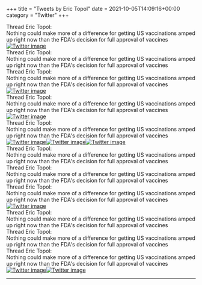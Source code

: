 +++
title = "Tweets by Eric Topol" 
date = 2021-10-05T14:09:16+00:00
category = "Twitter"
+++
<div class="tweet"> 
<div class="profile"> 
Thread Eric Topol: 
</div> 
<div class="tweet-content">Nothing could make more of a difference for getting US vaccinations amped up right now than the FDA's decision for full approval of vaccines</div></div><a href="FA8PGleWUBgMdbJ.jpg"  ><img src="FA8PGleWUBgMdbJ.jpg" alt="Twitter image" ></img></a><div class="tweet"> 
<div class="profile"> 
Thread Eric Topol: 
</div> 
<div class="tweet-content">Nothing could make more of a difference for getting US vaccinations amped up right now than the FDA's decision for full approval of vaccines</div></div><div class="tweet"> 
<div class="profile"> 
Thread Eric Topol: 
</div> 
<div class="tweet-content">Nothing could make more of a difference for getting US vaccinations amped up right now than the FDA's decision for full approval of vaccines</div></div><a href="FA8t4LZVcAEYTO0.jpg"  ><img src="FA8t4LZVcAEYTO0.jpg" alt="Twitter image" ></img></a><div class="tweet"> 
<div class="profile"> 
Thread Eric Topol: 
</div> 
<div class="tweet-content">Nothing could make more of a difference for getting US vaccinations amped up right now than the FDA's decision for full approval of vaccines</div></div><a href="FA8yhltVcAErjq-.jpg"  ><img src="FA8yhltVcAErjq-.jpg" alt="Twitter image" ></img></a><div class="tweet"> 
<div class="profile"> 
Thread Eric Topol: 
</div> 
<div class="tweet-content">Nothing could make more of a difference for getting US vaccinations amped up right now than the FDA's decision for full approval of vaccines</div></div><a href="FA89VMkVIAIlFKK.jpg"  ><img src="FA89VMkVIAIlFKK.jpg" alt="Twitter image" ></img></a><a href="FA8-v2OVUAs-TdR.jpg"  ><img src="FA8-v2OVUAs-TdR.jpg" alt="Twitter image" ></img></a><a href="FA8-xL8UYAI1ogh.jpg"  ><img src="FA8-xL8UYAI1ogh.jpg" alt="Twitter image" ></img></a><div class="tweet"> 
<div class="profile"> 
Thread Eric Topol: 
</div> 
<div class="tweet-content">Nothing could make more of a difference for getting US vaccinations amped up right now than the FDA's decision for full approval of vaccines</div></div><div class="tweet"> 
<div class="profile"> 
Thread Eric Topol: 
</div> 
<div class="tweet-content">Nothing could make more of a difference for getting US vaccinations amped up right now than the FDA's decision for full approval of vaccines</div></div><div class="tweet"> 
<div class="profile"> 
Thread Eric Topol: 
</div> 
<div class="tweet-content">Nothing could make more of a difference for getting US vaccinations amped up right now than the FDA's decision for full approval of vaccines</div></div><a href="FA9apE-VQBA59F3.jpg"  ><img src="FA9apE-VQBA59F3.jpg" alt="Twitter image" ></img></a><div class="tweet"> 
<div class="profile"> 
Thread Eric Topol: 
</div> 
<div class="tweet-content">Nothing could make more of a difference for getting US vaccinations amped up right now than the FDA's decision for full approval of vaccines</div></div><div class="tweet"> 
<div class="profile"> 
Thread Eric Topol: 
</div> 
<div class="tweet-content">Nothing could make more of a difference for getting US vaccinations amped up right now than the FDA's decision for full approval of vaccines</div></div><div class="tweet"> 
<div class="profile"> 
Thread Eric Topol: 
</div> 
<div class="tweet-content">Nothing could make more of a difference for getting US vaccinations amped up right now than the FDA's decision for full approval of vaccines</div></div><a href="FA-8HU1UcAs2Wgm.jpg"  ><img src="FA-8HU1UcAs2Wgm.jpg" alt="Twitter image" ></img></a><a href="FA-913PUUA08prP.jpg"  ><img src="FA-913PUUA08prP.jpg" alt="Twitter image" ></img></a>

---